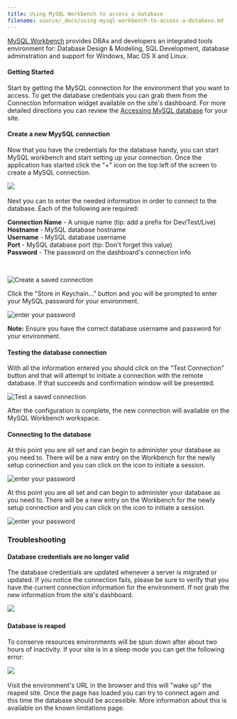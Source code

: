 ```yaml
---
title: Using MySQL Workbench to access a database
filename: source/_docs/using-mysql-workbench-to-access-a-database.md
---
```


[MySQL Workbench](http://dev.mysql.com/downloads/tools/workbench/) provides DBAs and developers an integrated tools environment for: Database Design & Modeling, SQL Development, database adminstration and support for Windows, Mac OS X and Linux.

#### Getting Started

Start by getting the MySQL connection for the environment that you want to access. To get the database credentials you can grab them from the Connection Information widget available on the site's dashboard. For more detailed directions you can review the [Accessing MySQL database](/documentation/advanced-topics/accessing-mysql-databases/) for your site.

#### Create a new MyySQL connection

Now that you have the credentials for the database handy, you can start MySQL workbench and start setting up your connection. Once the application has started click the "+" icon on the top left of the screen to create a MySQL connection.  


 ![](https://pantheon-systems.desk.com/customer/portal/attachments/224665)​

Next you can to enter the needed information in order to connect to the database. Each of the following are required:

**Connection Name** - A unique name (tip: add a prefix for Dev/Test/Live)  
**Hostname** - MySQL database hostname  
**Username** - MySQL database username  
**Port** - MySQL database port (tip: Don't forget this value)  
**Password** - The password on the dashboard's connection info

 

![Create a saved connection](https://pantheon-systems.desk.com/customer/portal/attachments/224652)

Click the "Store in Keychain..." button and you will be prompted to enter your MySQL password for your environment.

![enter your password](http://helpdesk.getpantheon.comhttps://pantheon-systems.desk.com/customer/portal/attachments/224674)

**Note:** Ensure you have the correct database username and password for your environment.

#### Testing the database connection

With all the information entered you should click on the "Test Connection" button and that will attempt to initiate a connection with the remote database. If that succeeds and confirmation window will be presented.

![Test a saved connection](https://pantheon-systems.desk.com/customer/portal/attachments/224669)

After the configuration is complete, the new connection will available on the MySQL Workbench workspace. 

#### Connecting to the database

At this point you are all set and can begin to administer your database as you need to. There will be a new entry on the Workbench for the newly setup connection and you can click on the icon to initiate a session.

![enter your password](http://helpdesk.getpantheon.comhttps://pantheon-systems.desk.com/customer/portal/attachments/224667)

At this point you are all set and can begin to administer your database as you need to. There will be a new entry on the Workbench for the newly setup connection and you can click on the icon to initiate a session.

![enter your password](https://pantheon-systems.desk.com/customer/portal/attachments/224655)

### Troubleshooting

#### Database credentials are no longer valid

The database credentials are updated whenever a server is migrated or updated. If you notice the connection fails, please be sure to verify that you have the current connection information for the environment. If not grab the new information from the site's dashboard.

![](https://pantheon-systems.desk.com/customer/portal/attachments/224670)​

#### Database is reaped

To conserve resources environments will be spun down after about two hours of inactivity. If your site is in a sleep mode you can get the following error:

![](https://pantheon-systems.desk.com/customer/portal/attachments/224763)​

Visit the environment's URL in the browser and this will "wake up" the reaped site. Once the page has loaded you can try to connect again and this time the database should be accessible. More information about this is available on the known limitations page.

